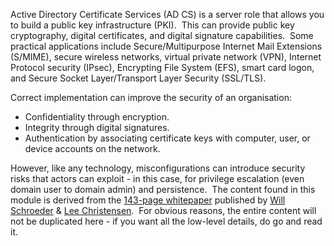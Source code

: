 Active Directory Certificate Services (AD CS) is a server role that allows you to build a public key infrastructure (PKI).  This can provide public key cryptography, digital certificates, and digital signature capabilities.  Some practical applications include Secure/Multipurpose Internet Mail Extensions (S/MIME), secure wireless networks, virtual private network (VPN), Internet Protocol security (IPsec), Encrypting File System (EFS), smart card logon, and Secure Socket Layer/Transport Layer Security (SSL/TLS).

Correct implementation can improve the security of an organisation:

- Confidentiality through encryption.
- Integrity through digital signatures.
- Authentication by associating certificate keys with computer, user, or device accounts on the network.

However, like any technology, misconfigurations can introduce security risks that actors can exploit - in this case, for privilege escalation (even domain user to domain admin) and persistence.  The content found in this module is derived from the [143-page whitepaper](https://www.specterops.io/assets/resources/Certified_Pre-Owned.pdf) published by [Will Schroeder](https://twitter.com/harmj0y) & [Lee Christensen](https://twitter.com/tifkin_).  For obvious reasons, the entire content will not be duplicated here - if you want all the low-level details, do go and read it.